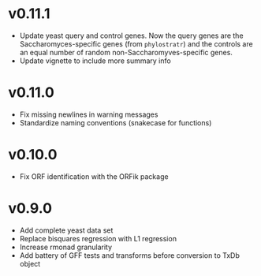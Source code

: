# v0.11.1

 * Update yeast query and control genes. Now the query genes are the
   Saccharomyces-specific genes (from `phylostratr`) and the controls are an
   equal number of random non-Saccharomyves-specific genes.
 * Update vignette to include more summary info

# v0.11.0

 * Fix missing newlines in warning messages
 * Standardize naming conventions (snakecase for functions)

# v0.10.0

 * Fix ORF identification with the ORFik package

# v0.9.0

 * Add complete yeast data set
 * Replace bisquares regression with L1 regression 
 * Increase rmonad granularity
 * Add battery of GFF tests and transforms before conversion to TxDb object
